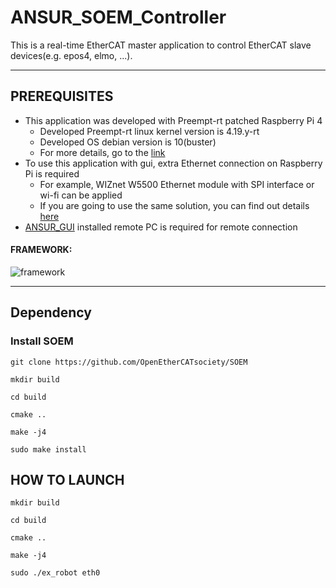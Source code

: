 # ANSUR_SOEM_Controller
This is a real-time EtherCAT master application to control EtherCAT slave devices(e.g. epos4, elmo, ...).

---

## PREREQUISITES
+ This application was developed with Preempt-rt patched Raspberry Pi 4
	+ Developed Preempt-rt linux kernel version is 4.19.y-rt
	+ Developed OS debian version is 10(buster)
	+ For more details, go to the [link](https://github.com/shkwon98/RPI_PreemptRT)
+ To use this application with gui, extra Ethernet connection on Raspberry Pi is required
	+ For example, WIZnet W5500 Ethernet module with SPI interface or wi-fi can be applied
	+ If you are going to use the same solution, you can find out details [here](https://github.com/shkwon98/RPI_PreemptRT)
+ [ANSUR_GUI](https://github.com/shkwon98/ANSUR_SOEM_GUI) installed remote PC is required for remote connection
#### FRAMEWORK:

![framework](https://user-images.githubusercontent.com/86837107/155870476-c4409fc2-9101-4b08-91ce-bc8333312e19.jpg)

---


## Dependency

### Install SOEM
`git clone https://github.com/OpenEtherCATsociety/SOEM`

`mkdir build`

`cd build`

`cmake ..`

`make -j4`

`sudo make install`


## HOW TO LAUNCH
`mkdir build`

`cd build`

`cmake ..`

`make -j4`

`sudo ./ex_robot eth0`
